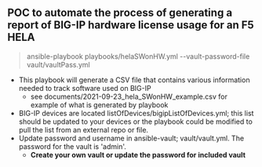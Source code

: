 
## POC to automate the process of generating a report of BIG-IP hardware license usage for an F5 HELA

> ansible-playbook playbooks/helaSWonHW.yml --vault-password-file vault/vaultPass.yml

- This playbook will generate a CSV file that contains various information needed to track software used on BIG-IP
    - see documents/2021-09-23_hela_SWonHW_example.csv for example of what is generated by playbook
- BIG-IP devices are located listOfDevices/bigipListOfDevices.yml; this list should be updated to your devices or the playbook could be modified to pull the list from an external repo or file.
- Update password and username in ansible-vault; vault/vault.yml.  The password for the vault is 'admin'.
    - **Create your own vault or update the password for included vault**

